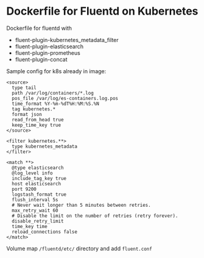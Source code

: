# Dockerfile for Fluentd on Kubernetes
Dockerfile for fluentd with 
* fluent-plugin-kubernetes_metadata_filter
* fluent-plugin-elasticsearch
* fluent-plugin-prometheus
* fluent-plugin-concat


Sample config for k8s already in image: 
```
<source>
  type tail
  path /var/log/containers/*.log
  pos_file /var/log/es-containers.log.pos
  time_format %Y-%m-%dT%H:%M:%S.%N
  tag kubernetes.*
  format json
  read_from_head true
  keep_time_key true
</source>

<filter kubernetes.**>
  type kubernetes_metadata
</filter>

<match **>
  @type elasticsearch
  @log_level info
  include_tag_key true
  host elasticsearch
  port 9200
  logstash_format true
  flush_interval 5s
  # Never wait longer than 5 minutes between retries.
  max_retry_wait 60
  # Disable the limit on the number of retries (retry forever).
  disable_retry_limit
  time_key time
  reload_connections false
</match>
```

Volume map `/fluentd/etc/` directory and add `fluent.conf`
